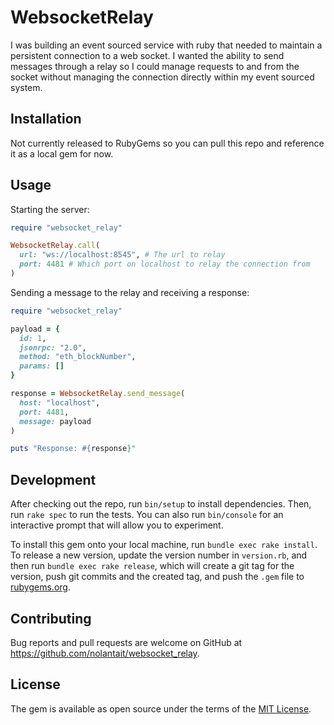 # WebsocketRelay

I was building an event sourced service with ruby that needed to maintain
a persistent connection to a web socket. I wanted the ability to send messages
through a relay so I could manage requests to and from the socket without
managing the connection directly within my event sourced system.

## Installation

Not currently released to RubyGems so you can pull this repo and reference it as
a local gem for now.

## Usage

Starting the server:

```ruby
require "websocket_relay"

WebsocketRelay.call(
  url: "ws://localhost:8545", # The url to relay
  port: 4481 # Which port on localhost to relay the connection from
)
```

Sending a message to the relay and receiving a response:

```ruby
require "websocket_relay"

payload = {
  id: 1,
  jsonrpc: "2.0",
  method: "eth_blockNumber",
  params: []
}

response = WebsocketRelay.send_message(
  host: "localhost",
  port: 4481,
  message: payload
)

puts "Response: #{response}"
```

## Development

After checking out the repo, run `bin/setup` to install dependencies. Then, run
`rake spec` to run the tests. You can also run `bin/console` for an interactive
prompt that will allow you to experiment.

To install this gem onto your local machine, run `bundle exec rake install`. To
release a new version, update the version number in `version.rb`, and then run
`bundle exec rake release`, which will create a git tag for the version, push
git commits and the created tag, and push the `.gem` file to
[rubygems.org](https://rubygems.org).

## Contributing

Bug reports and pull requests are welcome on GitHub at https://github.com/nolantait/websocket_relay.

## License

The gem is available as open source under the terms of the [MIT License](https://opensource.org/licenses/MIT).

